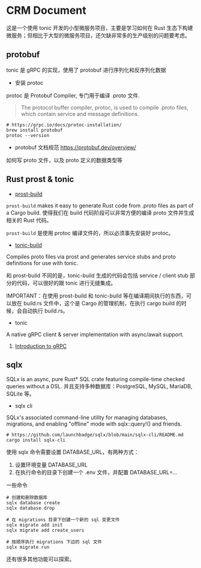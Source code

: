 # CRM Document

这是一个使用 tonic 开发的小型微服务项目，主要是学习如何在 Rust 生态下构建微服务；但相比于大型的微服务项目，还欠缺非常多的生产级别的问题要考虑。

## protobuf

tonic 是 gRPC 的实现，使用了 protobuf 进行序列化和反序列化数据

- 安装 protoc

protoc 是 Protobuf Compiler, 专门用于编译 .proto 文件.

> The protocol buffer compiler, protoc, is used to compile .proto files, which contain service and message definitions.

```shell
# https://grpc.io/docs/protoc-installation/
brew install protobuf
protoc --version
```

- protobuf 文档规范 https://protobuf.dev/overview/

如何写 proto 文件，以及 proto 定义的数据类型等

## Rust prost & tonic

- [prost-build](https://github.com/tokio-rs/prost/tree/master/prost-build)

`prost-build` makes it easy to generate Rust code from .proto files as part of a Cargo build. 使得我们在 build 代码阶段可以非常方便的编译 proto 文件并生成相关的 Rust 代码。

`prost-build` 是使用 protoc 编译文件的，所以必须事先安装好 protoc。

- [tonic-build](https://github.com/hyperium/tonic/blob/master/tonic-build/README.md)

Compiles proto files via prost and generates service stubs and proto definitions for use with tonic.

和 prost-build 不同的是，tonic-build 生成的代码会包括 service / client stub 部分的代码，可以很好的跟 tonic 进行无缝集成。

IMPORTANT：在使用 prost-build 和 tonic-build 等在编译期间执行的东西，可以放在 build.rs 文件中，这个是 Cargo 的管理机制，在执行 cargo build 的时候，会自动执行 build.rs。

- tonic

A native gRPC client & server implementation with async/await support.

1. [Introduction to gRPC](https://grpc.io/docs/what-is-grpc/introduction/)

## sqlx

SQLx is an async, pure Rust† SQL crate featuring compile-time checked queries without a DSL. 并且支持多种数据库：PostgreSQL, MySQL, MariaDB, SQLite 等。

- sqlx cli

SQLx's associated command-line utility for managing databases, migrations, and enabling "offline" mode with sqlx::query!() and friends.

```shell
# https://github.com/launchbadge/sqlx/blob/main/sqlx-cli/README.md
cargo install sqlx-cli
```

使用 sqlx 命令需要设置 DATABASE_URL，有两种方式：

1. 设置环境变量 DATABASE_URL
2. 在执行命令的目录下创建一个 .env 文件，并配置 DATABASE_URL=...

一些命令

```shell
# 创建和删除数据库
sqlx database create
sqlx database drop

# 在 migrations 目录下创建一个新的 sql 变更文件
sqlx migrate add init
sqlx migrate add create_users

# 按顺序执行 migrations 下边的 sql 文件
sqlx migrate run
```

还有很多其他功能可以探索。
